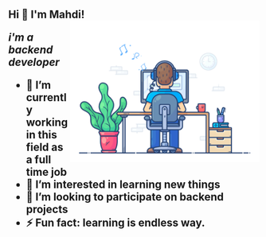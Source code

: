 <h2>Hi 👋 I'm Mahdi! 
<img align='right' src="/backend.gif" width="380"/>
<p><em>i'm a backend developer</em>
  
  
  
- 🔭 I’m currently working in this field as a full time job
- 🌱 I’m interested in learning new things
- 👯 I’m looking to participate on backend projects
- ⚡ Fun fact: learning is endless way.

